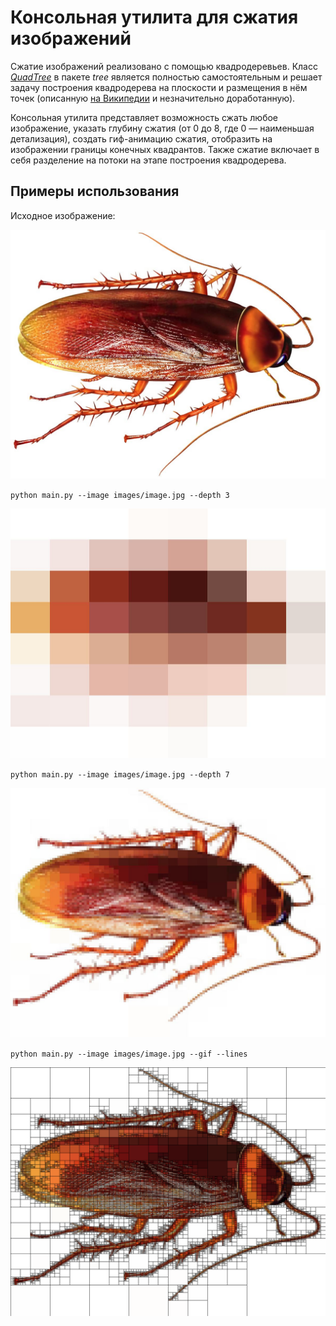 # Консольная утилита для сжатия изображений

Сжатие изображений реализовано с помощью квадродеревьев. Класс [_QuadTree_](/tree/quad_tree.py) в пакете _tree_ является полностью самостоятельным и решает задачу построения квадродерева на плоскости и размещения в нём точек (описанную [на Википедии](https://en.wikipedia.org/wiki/Quadtree#Pseudocode) и незначительно доработанную).

Консольная утилита представляет возможность сжать любое изображение, указать глубину сжатия (от 0 до 8, где 0 — наименьшая детализация), создать гиф-анимацию сжатия, отобразить на изображении границы конечных квадрантов. Также сжатие включает в себя разделение на потоки на этапе построения квадродерева.

## Примеры использования

Исходное изображение:

![Исходное изображение](/images/image.jpg)

`python main.py --image images/image.jpg --depth 3`

![Исходное изображение](/images/compressed_example_depth_3.jpg)

`python main.py --image images/image.jpg --depth 7`

![Исходное изображение](/images/compressed_example_depth_7.jpg)

`python main.py --image images/image.jpg --gif --lines`

![Исходное изображение](/images/compressed_example.gif)
